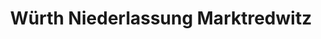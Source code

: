 ---
title: "Würth Niederlassung Marktredwitz"
url: /marktredwitz/wuerth-niederlassung-marktredwitz/
shop: Eisenwaren
---